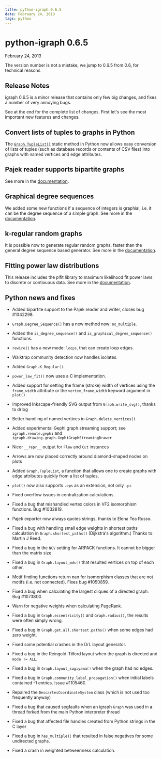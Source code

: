 ```yaml
---
title: python-igraph 0.6.5
date: February 24, 2013
tags: python
---
```


python-igraph 0.6.5
===================

February 24, 2013

The version number is not a mistake, we jump to 0.6.5 from 0.6, 
for technical reasons.

Release Notes
-------------

igraph 0.6.5 is a minor release that contains only few big changes,
and fixes a number of very annoying bugs. 

See at the end for the complete list of changes. First let's see
the most important new features and changes. 

<!--more-->

## Convert lists of tuples to graphs in Python

The <a href="doc-0.6.5/python/igraph.Graph-class.html#TupleList">`Graph.TupleList()`</a>
static method in Python now allows easy conversion of lists of tuples (such as
database records or contents of CSV files) into graphs with named vertices and
edge attributes.


## Pajek reader supports bipartite graphs

See more in the 
<a href="doc-0.6.5/python/igraph.Graph-class.html#Read">
documentation</a>.

## Graphical degree sequences

We added some new functions if a sequence of integers is graphial, i.e. it 
can be the degree sequence of a simple graph. See more in the 
<a href="doc-0.6.5/python/igraph._igraph-module.html#is_graphical_degree_sequence">
documentation</a>.

## k-regular random graphs

It is possible now to generate regular random graphs, faster than 
the general degree sequence based generator. See more in the
<a href="doc-0.6.5/python/igraph.GraphBase-class.html#K_Regular">
documentation</a>.

## Fitting power law distributions

This release includes the plfit library to maximum likelihood fit 
power laws to discrete or contiouous data. See more in the
<a href="doc-0.6.5/python/igraph.statistics-module.html#power_law_fit">
documentation</a>.

Python news and fixes
---------------------

- Added bipartite support to the Pajek reader and writer, closes bug
  \#1042298.
- `Graph.Degree_Sequence()` has a new method now: `no_multiple`.
- Added the `is_degree_sequence()` and `is_graphical_degree_sequence()`
  functions.
- `rewire()` has a new mode: `loops`, that can create loop edges.
- Walktrap community detection now handles isolates.
- Added `Graph.K_Regular()`.
- `power_law_fit()` now uses a C implementation.
- Added support for setting the frame (stroke) width of vertices using the
  `frame_width` attribute or the `vertex_frame_width` keyword argument
  in `plot()`
- Improved Inkscape-friendly SVG output from `Graph.write_svg()`,
  thanks to drlog
- Better handling of named vertices in `Graph.delete_vertices()`
- Added experimental Gephi graph streaming support; see
  `igraph.remote.gephi` and `igraph.drawing.graph.GephiGraphStreamingDrawer`
- Nicer `__repr__` output for `Flow` and `Cut` instances
- Arrows are now placed correctly around diamond-shaped nodes on plots
- Added `Graph.TupleList`, a function that allows one to create graphs with
  edge attributes quickly from a list of tuples.
- `plot()` now also supports `.eps` as an extension, not only `.ps`

- Fixed overflow issues in centralization calculations.
- Fixed a bug that mishandled vertex colors in VF2 isomorphism
  functions. Bug \#1032819.
- Pajek exporter now always quotes strings, thanks to Elena Tea Russo.
- Fixed a bug with handling small edge weights in shortest paths 
  calculation in `Graph.shortest_paths()` (Dijkstra's algorithm.) Thanks to 
  Martin J Reed.
- Fixed a bug in the `NCV` setting for ARPACK functions. It cannot be
  bigger than the matrix size.
- Fixed a bug in `Graph.layout_mds()` that resulted vertices on top of each
  other.
- Motif finding functions return nan for isomorphism classes that are
  not motifs (i.e. not connected). Fixes bug \#1050859. 
- Fixed a bug when calculating the largest cliques of a directed
  graph. Bug \#1073800.
- Warn for negative weights when calculating PageRank.
- Fixed a bug in `Graph.eccentricity()` and `Graph.radius()`,
  the results were often simply wrong.
- Fixed a bug in `Graph.get.all.shortest.paths()` when some edges
  had zero weight.
- Fixed some potential crashes in the DrL layout generator.
- Fixed a bug in the Reingold-Tilford layout when the graph is
  directed and `mode != ALL`.
- Fixed a bug in `Graph.layout_sugiyama()` when the graph had no edges.
- Fixed a bug in `Graph.community_label_propagation()` when initial labels
  contained -1 entries. Issue \#1105460.
- Repaired the `DescartesCoordinateSystem` class (which is not used
  too frequently anyway)
- Fixed a bug that caused segfaults when an igraph `Graph` was used in a
  thread forked from the main Python interpreter thread
- Fixed a bug that affected file handles created from Python strings in the
  C layer
- Fixed a bug in `has_multiple()` that resulted in false negatives
  for some undirected graphs.
- Fixed a crash in weighted betweenness calculation.
